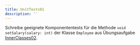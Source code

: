 ```yaml
---
title: UnitTests01
description: ''
---
```


Schreibe geeignete Komponententests für die Methode `void setSalary(salary: int)` der Klasse `Employee` aus Übungsaufgabe [InnerClasses02](../inner-classes/inner-classes02.md).
